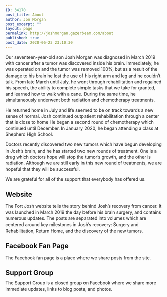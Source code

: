 ```yaml
---
ID: 34170
post_title: About
author: Jon Morgan
post_excerpt: ""
layout: page
permalink: http://joshmorgan.gazerbeam.com/about
published: true
post_date: 2020-06-23 23:10:30
---
```

<p style="margin-top:0pt;padding-top:0;margin-bottom:10pt;padding-bottom:0;line-height:1.38;">Our seventeen-year-old son Josh Morgan was diagnosed in March 2019 with cancer after a tumor was discovered inside his brain. Immediately, he was operated on and the tumor was removed 100%, but as a result of the damage to his brain he lost the use of his right arm and leg and he couldn’t talk. From late March until July, he went through rehabilitation and regained his speech, the ability to complete simple tasks that we take for granted, and learned how to walk with a cane. During the same time, he simultaneously underwent both radiation and chemotherapy treatments.</p>

<p style="margin-top:0pt;padding-top:0;margin-bottom:10pt;padding-bottom:0;line-height:1.38;">He returned home in July and life seemed to be on track towards a new sense of normal. Josh continued outpatient rehabilitation through a center that is close to home  He began a second round of chemotherapy which continued until December. In January 2020, he began attending a class at Shepherd High School.</p>

<p style="margin-top:0pt;padding-top:0;margin-bottom:10pt;padding-bottom:0;line-height:1.38;">Doctors recently discovered two new tumors which have begun developing in Josh’s brain, and he has started two new rounds of treatment. One is a drug which doctors hope will stop the tumor’s growth, and the other is radiation. Although we are still early in this new round of treatments, we are hopeful that they will be successful.</p>

<p style="margin-top:0pt;padding-top:0;margin-bottom:10pt;padding-bottom:0;line-height:1.38;">We are grateful for all of the support that everybody has offered us.</p>

<h2 style="margin-top: 18pt; padding-top: 0; margin-bottom: 10pt; padding-bottom: 0; line-height: 1.38; font-size: 16pt;">Website</h2>

<p style="margin-top:0pt;padding-top:0;margin-bottom:10pt;padding-bottom:0;line-height:1.38;">The Fort Josh website tells the story behind Josh’s recovery from cancer. It was launched in March 2019 the day before his brain surgery, and contains numerous updates. The posts are separated into volumes which are centered around key milestones in Josh’s recovery: Surgery and Rehabilitation, Return Home, and the discovery of the new tumors.</p>

<h2 style="margin-top: 18pt; padding-top: 0; margin-bottom: 10pt; padding-bottom: 0; line-height: 1.38; font-size: 16pt;">Facebook Fan Page</h2>

<p style="margin-top:0pt;padding-top:0;margin-bottom:0pt;padding-bottom:0;line-height:1.38;">The Facebook fan page is a place where we share posts from the site.</p>

<h2 style="margin-top: 18pt; padding-top: 0; margin-bottom: 6pt; padding-bottom: 0; line-height: 1.38; font-size: 16pt;">Support Group</h2>

<p style="margin-top:0pt;padding-top:0;margin-bottom:0pt;padding-bottom:0;line-height:1.38;">The Support Group is a closed group on Facebook where we share more immediate updates, links to blog posts, and photos.</p>

<p style="margin-top:0pt;padding-top:0;margin-bottom:0pt;padding-bottom:0;line-height:1.38;"><span style="display:inline-block;height:1em;"><span style="display:none;">.</span></span></p>